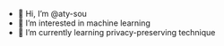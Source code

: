 - 👋 Hi, I’m @aty-sou
- 👀 I’m interested in machine learning
- 🌱 I’m currently learning privacy-preserving technique


<!---
aty-sou/aty-sou is a ✨ special ✨ repository because its `README.md` (this file) appears on your GitHub profile.
You can click the Preview link to take a look at your changes.
--->
